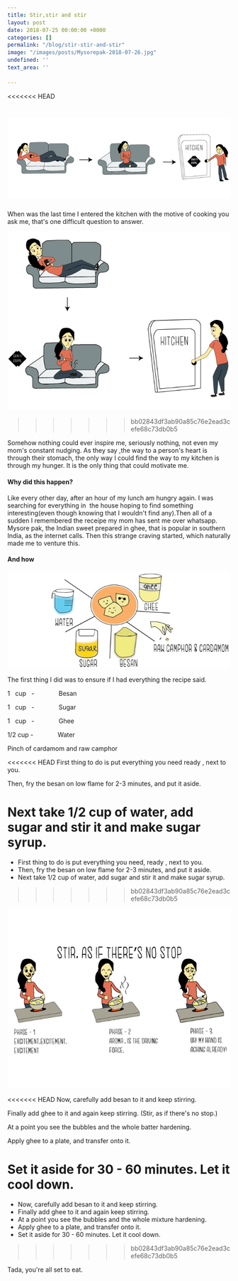 ```yaml
---
title: Stir,stir and stir
layout: post
date: 2018-07-25 00:00:00 +0000
categories: []
permalink: "/blog/stir-stir-and-stir"
image: "/images/posts/Mysorepak-2018-07-26.jpg"
undefined: ''
text_area: ''

---
```

<<<<<<< HEAD

![](/images/posts/Lazy-me-2018-07-26.png)
=======
When was the last time I entered the kitchen with the motive of cooking you ask me, that's one difficult question to answer.

![](/images/posts/Motivation-2018-07-29.png)
>>>>>>> bb02843df3ab90a85c76e2ead3cefe68c73db0b5

Somehow nothing could ever inspire me, seriously nothing, not even my mom's constant nudging. As they say ,the way to a person's heart is through their stomach, the only way I could find the way to my kitchen is through my hunger. It is the only thing that could motivate me.

#### **Why did this happen?**

Like every other day, after an hour of my lunch am hungry again. I was searching for everything in  the house hoping to find something interesting(even though knowing that I wouldn't find any).Then all of a sudden I remembered the receipe my mom has sent me over whatsapp. Mysore pak, the Indian sweet prepared in ghee, that is popular in southern India, as the internet calls. Then this strange craving started, which naturally made me to venture this.

#### **And how**

![](/images/posts/Ingredients-2018-07-26.png)

The first thing I did was to ensure if I had everything the recipe said.

1   cup   -              Besan

1   cup   -              Sugar

1   cup   -              Ghee

1/2 cup -              Water

Pinch of cardamom and raw camphor

<<<<<<< HEAD
First thing to do is put everything you need ready , next to you.

Then, fry the besan on low flame for 2-3 minutes, and put it aside.

Next take 1/2 cup of water, add sugar and stir it and make sugar syrup.
=======
* First thing to do is put everything you need, ready , next to you.
* Then, fry the besan on low flame for 2-3 minutes, and put it aside.
* Next take 1/2 cup of water, add sugar and stir it and make sugar syrup.
>>>>>>> bb02843df3ab90a85c76e2ead3cefe68c73db0b5

![](/images/posts/Stir-2018-07-30-1.png)

<<<<<<< HEAD
Now, carefully add besan to it and keep stirring.

Finally add ghee to it and again keep stirring. (Stir, as if there's no stop.)

At a point you see the bubbles and the whole batter hardening.

Apply ghee to a plate, and transfer onto it.

Set it aside for 30 - 60 minutes. Let it cool down.
=======
* Now, carefully add besan to it and keep stirring.
* Finally add ghee to it and again keep stirring. 
* At a point you see the bubbles and the whole mixture hardening.
* Apply ghee to a plate, and transfer onto it.
* Set it aside for 30 - 60 minutes. Let it cool down.
>>>>>>> bb02843df3ab90a85c76e2ead3cefe68c73db0b5

Tada, you're all set to eat.